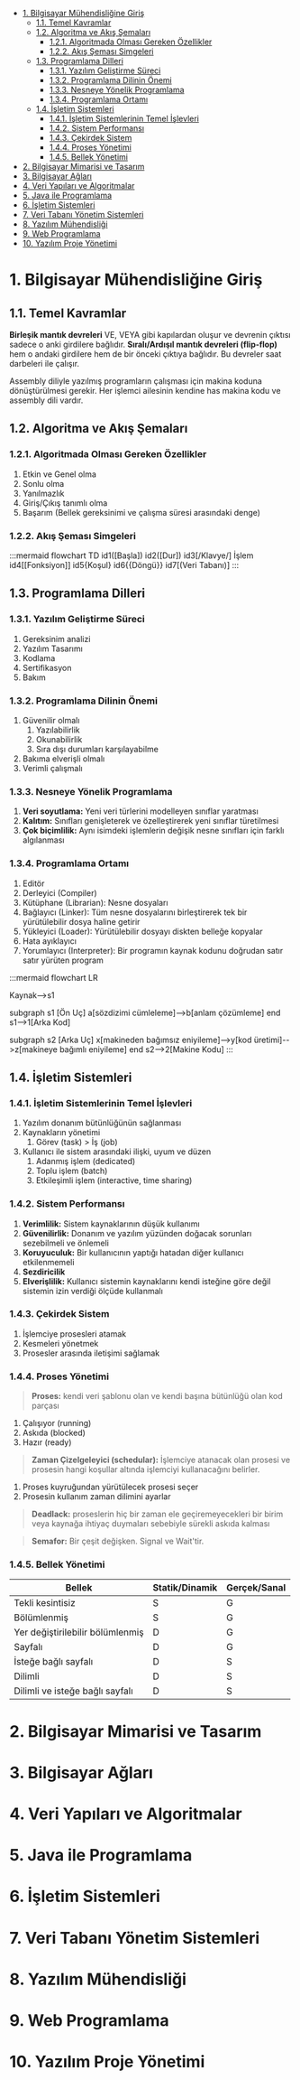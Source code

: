 - [1. Bilgisayar Mühendisliğine Giriş](#1-bilgisayar-mühendisliğine-giriş)
  - [1.1. Temel Kavramlar](#11-temel-kavramlar)
  - [1.2. Algoritma ve Akış Şemaları](#12-algoritma-ve-akış-şemaları)
    - [1.2.1. Algoritmada Olması Gereken Özellikler](#121-algoritmada-olması-gereken-özellikler)
    - [1.2.2. Akış Şeması Simgeleri](#122-akış-şeması-simgeleri)
  - [1.3. Programlama Dilleri](#13-programlama-dilleri)
    - [1.3.1. Yazılım Geliştirme Süreci](#131-yazılım-geliştirme-süreci)
    - [1.3.2. Programlama Dilinin Önemi](#132-programlama-dilinin-önemi)
    - [1.3.3. Nesneye Yönelik Programlama](#133-nesneye-yönelik-programlama)
    - [1.3.4. Programlama Ortamı](#134-programlama-ortamı)
  - [1.4. İşletim Sistemleri](#14-i̇şletim-sistemleri)
    - [1.4.1. İşletim Sistemlerinin Temel İşlevleri](#141-i̇şletim-sistemlerinin-temel-i̇şlevleri)
    - [1.4.2. Sistem Performansı](#142-sistem-performansı)
    - [1.4.3. Çekirdek Sistem](#143-çekirdek-sistem)
    - [1.4.4. Proses Yönetimi](#144-proses-yönetimi)
    - [1.4.5. Bellek Yönetimi](#145-bellek-yönetimi)
- [2. Bilgisayar Mimarisi ve Tasarım](#2-bilgisayar-mimarisi-ve-tasarım)
- [3. Bilgisayar Ağları](#3-bilgisayar-ağları)
- [4. Veri Yapıları ve Algoritmalar](#4-veri-yapıları-ve-algoritmalar)
- [5. Java ile Programlama](#5-java-ile-programlama)
- [6. İşletim Sistemleri](#6-i̇şletim-sistemleri)
- [7. Veri Tabanı Yönetim Sistemleri](#7-veri-tabanı-yönetim-sistemleri)
- [8. Yazılım Mühendisliği](#8-yazılım-mühendisliği)
- [9. Web Programlama](#9-web-programlama)
- [10. Yazılım Proje Yönetimi](#10-yazılım-proje-yönetimi)

# 1. Bilgisayar Mühendisliğine Giriş

## 1.1. Temel Kavramlar

**Birleşik mantık devreleri** VE, VEYA gibi kapılardan oluşur ve devrenin çıktısı sadece o anki girdilere bağlıdır. **Sıralı/Ardışıl mantık devreleri (flip-flop)** hem o andaki girdilere hem de bir önceki çıktıya bağlıdır. Bu devreler saat darbeleri ile çalışır.

Assembly diliyle yazılmış programların çalışması için makina koduna dönüştürülmesi gerekir. Her işlemci ailesinin kendine has makina kodu ve assembly dili vardır.

## 1.2. Algoritma ve Akış Şemaları

### 1.2.1. Algoritmada Olması Gereken Özellikler

1. Etkin ve Genel olma
1. Sonlu olma
1. Yanılmazlık
1. Giriş/Çıkış tanımlı olma
1. Başarım (Bellek gereksinimi ve çalışma süresi arasındaki denge)

### 1.2.2. Akış Şeması Simgeleri

:::mermaid
flowchart TD
id1([Başla])
id2([Dur])
id3[/Klavye/]
İşlem
id4[[Fonksiyon]]
id5{Koşul}
id6{{Döngü}}
id7[(Veri Tabanı)]
:::

## 1.3. Programlama Dilleri

### 1.3.1. Yazılım Geliştirme Süreci

1. Gereksinim analizi
1. Yazılım Tasarımı
1. Kodlama
1. Sertifikasyon
1. Bakım

### 1.3.2. Programlama Dilinin Önemi

1. Güvenilir olmalı
   1. Yazılabilirlik
   1. Okunabilirlik
   1. Sıra dışı durumları karşılayabilme
1. Bakıma elverişli olmalı
1. Verimli çalışmalı

### 1.3.3. Nesneye Yönelik Programlama

1. **Veri soyutlama:** Yeni veri türlerini modelleyen sınıflar yaratması
1. **Kalıtım:** Sınıfları genişleterek ve özelleştirerek yeni sınıflar türetilmesi
1. **Çok biçimlilik:** Aynı isimdeki işlemlerin değişik nesne sınıfları için farklı algılanması

### 1.3.4. Programlama Ortamı

1. Editör
1. Derleyici (Compiler)
1. Kütüphane (Librarian): Nesne dosyaları
1. Bağlayıcı (Linker): Tüm nesne dosyalarını birleştirerek tek bir yürütülebilir dosya haline getirir
1. Yükleyici (Loader): Yürütülebilir dosyayı diskten belleğe kopyalar
1. Hata ayıklayıcı
1. Yorumlayıcı (Interpreter): Bir programın kaynak kodunu doğrudan satır satır yürüten program

:::mermaid
flowchart LR

Kaynak-->s1

subgraph s1 [Ön Uç]
a[sözdizimi cümleleme]-->b[anlam çözümleme]
end
s1-->1[Arka Kod]

subgraph s2 [Arka Uç]
x[makineden bağımsız eniyileme]-->y[kod üretimi]-->z[makineye bağımlı eniyileme]
end
s2-->2[Makine Kodu]
:::

## 1.4. İşletim Sistemleri

### 1.4.1. İşletim Sistemlerinin Temel İşlevleri

1. Yazılım donanım bütünlüğünün sağlanması
2. Kaynakların yönetimi
   1. Görev (task) > İş (job)
3. Kullanıcı ile sistem arasındaki ilişki, uyum ve düzen
   1. Adanmış işlem (dedicated)
   2. Toplu işlem (batch)
   3. Etkileşimli işlem (interactive, time sharing)

### 1.4.2. Sistem Performansı

1. **Verimlilik:** Sistem kaynaklarının düşük kullanımı
2. **Güvenilirlik:** Donanım ve yazılım yüzünden doğacak sorunları sezebilmeli ve önlemeli
3. **Koruyuculuk:** Bir kullanıcının yaptığı hatadan diğer kullanıcı etkilenmemeli
4. **Sezdiricilik**
5. **Elverişlilik:** Kullanıcı sistemin kaynaklarını kendi isteğine göre değil sistemin izin verdiği ölçüde kullanmalı

### 1.4.3. Çekirdek Sistem

1. İşlemciye prosesleri atamak
2. Kesmeleri yönetmek
3. Prosesler arasında iletişimi sağlamak

### 1.4.4. Proses Yönetimi

> **Proses:** kendi veri şablonu olan ve kendi başına bütünlüğü olan kod parçası

1. Çalışıyor (running)
2. Askıda (blocked)
3. Hazır (ready)

> **Zaman Çizelgeleyici (schedular):** İşlemciye atanacak olan prosesi ve prosesin hangi koşullar altında işlemciyi kullanacağını belirler.

1. Proses kuyruğundan yürütülecek prosesi seçer
2. Prosesin kullanım zaman dilimini ayarlar

> **Deadlack:** proseslerin hiç bir zaman ele geçiremeyecekleri bir birim veya kaynağa ihtiyaç duymaları sebebiyle sürekli askıda kalması

> **Semafor:** Bir çeşit değişken. Signal ve Wait'tir.

### 1.4.5. Bellek Yönetimi

| Bellek                           | Statik/Dinamik | Gerçek/Sanal |
| -------------------------------- | -------------- | ------------ |
| Tekli kesintisiz                 | S              | G            |
| Bölümlenmiş                      | S              | G            |
| Yer değiştirilebilir bölümlenmiş | D              | G            |
| Sayfalı                          | D              | G            |
| İsteğe bağlı sayfalı             | D              | S            |
| Dilimli                          | D              | S            |
| Dilimli ve isteğe bağlı sayfalı  | D              | S            |

# 2. Bilgisayar Mimarisi ve Tasarım

# 3. Bilgisayar Ağları

# 4. Veri Yapıları ve Algoritmalar

# 5. Java ile Programlama

# 6. İşletim Sistemleri

# 7. Veri Tabanı Yönetim Sistemleri

# 8. Yazılım Mühendisliği

# 9. Web Programlama

# 10. Yazılım Proje Yönetimi
